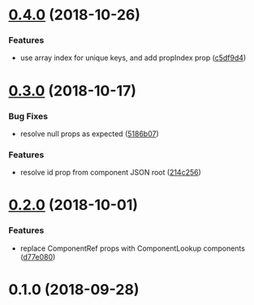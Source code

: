 <a name="0.4.0"></a>
# [0.4.0](https://github.com/hydrateio/react-from-json/compare/v0.3.0...v0.4.0) (2018-10-26)


### Features

* use array index for unique keys, and add propIndex prop ([c5df9d4](https://github.com/hydrateio/react-from-json/commit/c5df9d4))



<a name="0.3.0"></a>
# [0.3.0](https://github.com/hydrateio/react-from-json/compare/v0.2.0...v0.3.0) (2018-10-17)


### Bug Fixes

* resolve null props as expected ([5186b07](https://github.com/hydrateio/react-from-json/commit/5186b07))


### Features

* resolve id prop from component JSON root ([214c256](https://github.com/hydrateio/react-from-json/commit/214c256))



<a name="0.2.0"></a>
# [0.2.0](https://github.com/hydrateio/react-from-json/compare/v0.1.0...v0.2.0) (2018-10-01)


### Features

* replace ComponentRef props with ComponentLookup components ([d77e080](https://github.com/hydrateio/react-from-json/commit/d77e080))



<a name="0.1.0"></a>
# 0.1.0 (2018-09-28)



